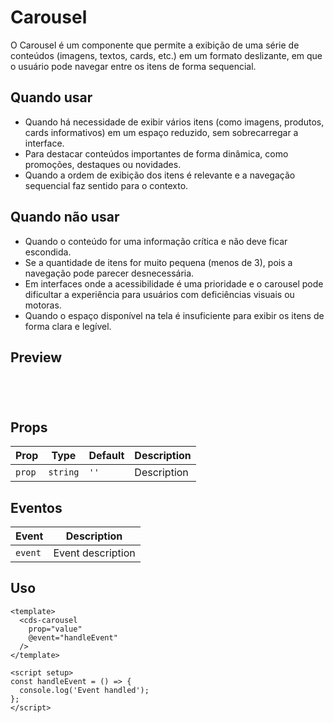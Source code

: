 # Carousel

O Carousel é um componente que permite a exibição de uma série de conteúdos (imagens, textos, cards, etc.) em um formato deslizante, em que o usuário pode navegar entre os itens de forma sequencial.

## Quando usar

- Quando há necessidade de exibir vários itens (como imagens, produtos, cards informativos) em um espaço reduzido, sem sobrecarregar a interface.
- Para destacar conteúdos importantes de forma dinâmica, como promoções, destaques ou novidades.
- Quando a ordem de exibição dos itens é relevante e a navegação sequencial faz sentido para o contexto.

## Quando não usar

- Quando o conteúdo for uma informação crítica e não deve ficar escondida.
- Se a quantidade de itens for muito pequena (menos de 3), pois a navegação pode parecer desnecessária.
- Em interfaces onde a acessibilidade é uma prioridade e o carousel pode dificultar a experiência para usuários com deficiências visuais ou motoras.
- Quando o espaço disponível na tela é insuficiente para exibir os itens de forma clara e legível.

## Preview

<script setup>
import Carousel from '@/components/Carousel.vue';

const handleClick = () => {
  console.log('Component interaction');
};
</script>

<div class="demo-container">
  <Carousel />
</div>

## Props

| Prop | Type | Default | Description |
|------|------|---------|-------------|
| `prop` | `string` | `''` | Description |

## Eventos

| Event | Description |
|-------|-------------|
| `event` | Event description |

## Uso

```vue
<template>
  <cds-carousel
    prop="value"
    @event="handleEvent"
  />
</template>

<script setup>
const handleEvent = () => {
  console.log('Event handled');
};
</script>
```

<style scoped>
.demo-container {
  padding: 20px;
  border: 1px solid var(--vp-c-border);
  border-radius: 8px;
  margin: 16px 0;
}
</style>